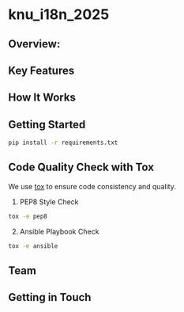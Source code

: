 # knu_i18n_2025

## Overview:

## Key Features

## How It Works

## Getting Started

```bash
pip install -r requirements.txt
```

## Code Quality Check with Tox

We use [tox](https://tox.wiki) to ensure code consistency and quality.

1. PEP8 Style Check 
```bash
tox -e pep8
```

2. Ansible Playbook Check
```bash
tox -e ansible
```


## Team

## Getting in Touch
